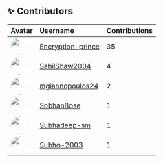 ## ✨ Contributors

| Avatar | Username | Contributions |
|:-------|:----------|:------------------|
| <img src="https://avatars.githubusercontent.com/u/122215611?v=4" width="40" height="40" style="border-radius:50%;" /> | [Encryption-prince](https://github.com/Encryption-prince) | 35 |
| <img src="https://avatars.githubusercontent.com/u/122215360?v=4" width="40" height="40" style="border-radius:50%;" /> | [SahilShaw2004](https://github.com/SahilShaw2004) | 4 |
| <img src="https://avatars.githubusercontent.com/u/79588074?v=4" width="40" height="40" style="border-radius:50%;" /> | [mgiannopoulos24](https://github.com/mgiannopoulos24) | 2 |
| <img src="https://avatars.githubusercontent.com/u/29609195?v=4" width="40" height="40" style="border-radius:50%;" /> | [SobhanBose](https://github.com/SobhanBose) | 1 |
| <img src="https://avatars.githubusercontent.com/u/87904402?v=4" width="40" height="40" style="border-radius:50%;" /> | [Subhadeep-sm](https://github.com/Subhadeep-sm) | 1 |
| <img src="https://avatars.githubusercontent.com/u/167019017?v=4" width="40" height="40" style="border-radius:50%;" /> | [Subho-2003](https://github.com/Subho-2003) | 1 |
